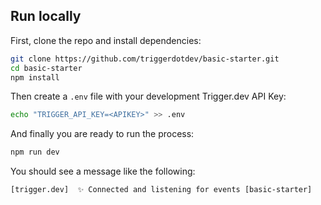## Run locally

First, clone the repo and install dependencies:

```sh
git clone https://github.com/triggerdotdev/basic-starter.git
cd basic-starter
npm install
```

Then create a `.env` file with your development Trigger.dev API Key:

```sh
echo "TRIGGER_API_KEY=<APIKEY>" >> .env
```

And finally you are ready to run the process:

```sh
npm run dev
```

You should see a message like the following:

```
[trigger.dev]  ✨ Connected and listening for events [basic-starter]
```
